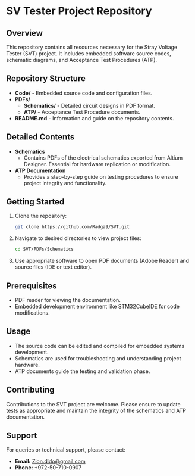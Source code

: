 # SV Tester Project Repository

## Overview

This repository contains all resources necessary for the Stray Voltage Tester (SVT) project. It includes embedded software source codes, schematic diagrams, and Acceptance Test Procedures (ATP).

## Repository Structure

- **Code/** - Embedded source code and configuration files.
- **PDFs/**
  - **Schematics/** - Detailed circuit designs in PDF format.
  - **ATP/** - Acceptance Test Procedure documents.
- **README.md** - Information and guide on the repository contents.

## Detailed Contents

- **Schematics**
  - Contains PDFs of the electrical schematics exported from Altium Designer. Essential for hardware replication or modification.
- **ATP Documentation**
  - Provides a step-by-step guide on testing procedures to ensure project integrity and functionality.

## Getting Started

1. Clone the repository:
   ```bash
   git clone https://github.com/Radga9/SVT.git
   ```
2. Navigate to desired directories to view project files:
   ```bash
   cd SVT/PDFs/Schematics
   ```
3. Use appropriate software to open PDF documents (Adobe Reader) and source files (IDE or text editor).

## Prerequisites

- PDF reader for viewing the documentation.
- Embedded development environment like STM32CubeIDE for code modifications.

## Usage

- The source code can be edited and compiled for embedded systems development.
- Schematics are used for troubleshooting and understanding project hardware.
- ATP documents guide the testing and validation phase.

## Contributing

Contributions to the SVT project are welcome. Please ensure to update tests as appropriate and maintain the integrity of the schematics and ATP documentation.

## Support

For queries or technical support, please contact:
- **Email:** Zion.dido@gmail.com
- **Phone:** +972-50-710-0907

